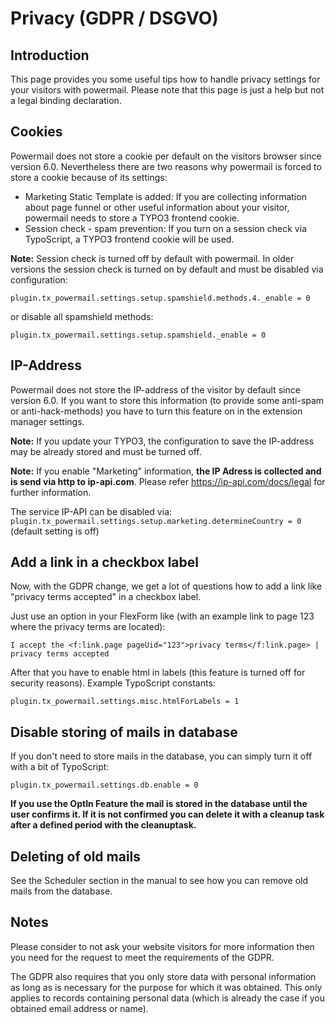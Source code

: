 # Privacy (GDPR / DSGVO)

## Introduction

This page provides you some useful tips how to handle privacy settings for your visitors with powermail. Please note
that this page is just a help but not a legal binding declaration.

## Cookies

Powermail does not store a cookie per default on the visitors browser since version 6.0.
Nevertheless there are two reasons why powermail is forced to store a cookie because of its settings:

* Marketing Static Template is added: If you are collecting information about page funnel or other useful information about your visitor, powermail needs to store a TYPO3 frontend cookie.
* Session check - spam prevention: If you turn on a session check via TypoScript, a TYPO3 frontend cookie will be used.

**Note:** Session check is turned off by default with powermail. In older versions the session check is turned on by
default and must be disabled via configuration:

`plugin.tx_powermail.settings.setup.spamshield.methods.4._enable = 0`

or disable all spamshield methods:

`plugin.tx_powermail.settings.setup.spamshield._enable = 0`

## IP-Address

Powermail does not store the IP-address of the visitor by default since version 6.0. If you want to store this information
(to provide some anti-spam or anti-hack-methods) you have to turn this feature on in the extension manager settings.

**Note:** If you update your TYPO3, the configuration to save the IP-address may be already stored and must be turned off.

**Note:** If you enable "Marketing" information, **the IP Adress is collected and is send via http to ip-api.com**. Please refer https://ip-api.com/docs/legal for further information.

The service IP-API can be disabled via:
`plugin.tx_powermail.settings.setup.marketing.determineCountry = 0` (default setting is off)

## Add a link in a checkbox label

Now, with the GDPR change, we get a lot of questions how to add a link like "privacy terms accepted" in a checkbox
label.

Just use an option in your FlexForm like (with an example link to page 123 where the privacy terms are located):

`I accept the <f:link.page pageUid="123">privacy terms</f:link.page> | privacy terms accepted`

After that you have to enable html in labels (this feature is turned off for security reasons). Example TypoScript
constants:

`plugin.tx_powermail.settings.misc.htmlForLabels = 1`

## Disable storing of mails in database

If you don't need to store mails in the database, you can simply turn it off with a bit of TypoScript:

`plugin.tx_powermail.settings.db.enable = 0`

**If you use the OptIn Feature the mail is stored in the database until the user confirms it. If it is not confirmed you can delete it with a cleanup task after a defined period with the cleanuptask.**

## Deleting of old mails

See the Scheduler section in the manual to see how you can remove old mails from the database.

## Notes

Please consider to not ask your website visitors for more information then you need for the request to meet
the requirements of the GDPR.

The GDPR also requires that you only store data with personal information as long as is necessary for the
purpose for which it was obtained. This only applies to records containing personal data (which is already
the case if you obtained email address or name).
